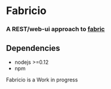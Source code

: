 Fabricio
========
### A REST/web-ui approach to [fabric]

Dependencies
------------
* nodejs >=0.12
* npm

Fabricio is a Work in progress

[fabric]: http://www.fabfile.org/
